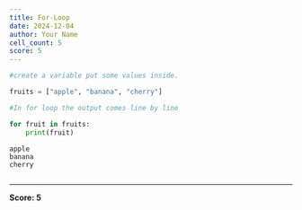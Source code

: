 ```yaml
---
title: For-Loop
date: 2024-12-04
author: Your Name
cell_count: 5
score: 5
---
```


```python
#create a variable put some values inside.
```


```python
fruits = ["apple", "banana", "cherry"]
```


```python
#In for loop the output comes line by line
```


```python
for fruit in fruits:
    print(fruit)
```

    apple
    banana
    cherry



```python

```


---
**Score: 5**
